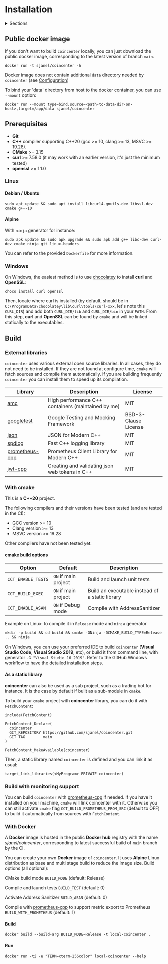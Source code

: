 # Installation

<details><summary>Sections</summary>
<p>

- [Installation](#installation)
  - [Public docker image](#public-docker-image)
  - [Prerequisites](#prerequisites)
    - [Linux](#linux)
      - [Debian / Ubuntu](#debian--ubuntu)
      - [Alpine](#alpine)
    - [Windows](#windows)
  - [Build](#build)
    - [External libraries](#external-libraries)
    - [With cmake](#with-cmake)
      - [cmake build options](#cmake-build-options)
      - [As a static library](#as-a-static-library)
    - [Build with monitoring support](#build-with-monitoring-support)
    - [With Docker](#with-docker)
      - [Build](#build-1)
      - [Run](#run)

</p>
</details>

## Public docker image

If you don't want to build `coincenter` locally, you can just download the public docker image, corresponding to the latest version of branch `main`.

```
docker run -t sjanel/coincenter -h
```

Docker image does not contain additional `data` directory needed by `coincenter` (see [Configuration](#configuration))

To bind your 'data' directory from host to the docker container, you can use `--mount` option:

```
docker run --mount type=bind,source=<path-to-data-dir-on-host>,target=/app/data sjanel/coincenter
```

## Prerequisites

- **Git**
- **C++** compiler supporting C++20 (gcc >= 10, clang >= 13, MSVC >= 19.28).
- **CMake** >= 3.15
- **curl** >= 7.58.0 (it may work with an earlier version, it's just the minimum tested)
- **openssl** >= 1.1.0

### Linux

#### Debian / Ubuntu

```
sudo apt update && sudo apt install libcurl4-gnutls-dev libssl-dev cmake g++-10
```

#### Alpine

With `ninja` generator for instance:
```
sudo apk update && sudo apk upgrade && sudo apk add g++ libc-dev curl-dev cmake ninja git linux-headers
```

You can refer to the provided `Dockerfile` for more information.

### Windows

On Windows, the easiest method is to use [chocolatey](https://chocolatey.org/install) to install **curl** and **OpenSSL**:

```
choco install curl openssl
```

Then, locate where curl is installed (by default, should be in `C:\ProgramData\chocolatey\lib\curl\tools\curl-xxx`, let's note this `CURL_DIR`) and add both `CURL_DIR/lib` and `CURL_DIR/bin` in your `PATH`. From this step, **curl** and **OpenSSL** can be found by `cmake` and will be linked statically to the executables.

## Build

### External libraries

`coincenter` uses various external open source libraries. 
In all cases, they do not need to be installed. If they are not found at configure time, `cmake` will fetch sources and compile them automatically. If you are building frequently `coincenter` you can install them to speed up its compilation.

| Library                                                        | Description                                        | License              |
| -------------------------------------------------------------- | -------------------------------------------------- | -------------------- |
| [amc](https://github.com/AmadeusITGroup/amc.git)               | High performance C++ containers (maintained by me) | MIT                  |
| [googletest](https://github.com/google/googletest.git)         | Google Testing and Mocking Framework               | BSD-3-Clause License |
| [json](https://github.com/nlohmann/json)                       | JSON for Modern C++                                | MIT                  |
| [spdlog](https://github.com/gabime/spdlog.git)                 | Fast C++ logging library                           | MIT                  |
| [prometheus-cpp](https://github.com/jupp0r/prometheus-cpp.git) | Prometheus Client Library for Modern C++           | MIT                  |
| [jwt-cpp](https://github.com/Thalhammer/jwt-cpp)               | Creating and validating json web tokens in C++     | MIT                  |

### With cmake

This is a **C++20** project.

The following compilers and their versions have been tested (and are tested in the CI):
 - GCC version >= 10
 - Clang version >= 13
 - MSVC version >= 19.28

Other compilers have not been tested yet.

#### cmake build options

| Option             | Default              | Description                                     |
| ------------------ | -------------------- | ----------------------------------------------- |
| `CCT_ENABLE_TESTS` | `ON` if main project | Build and launch unit tests                     |
| `CCT_BUILD_EXEC`   | `ON` if main project | Build an executable instead of a static library |
| `CCT_ENABLE_ASAN`  | `ON` if Debug mode   | Compile with AddressSanitizer                   |

Example on Linux: to compile it in `Release` mode and `ninja` generator
```
mkdir -p build && cd build && cmake -GNinja -DCMAKE_BUILD_TYPE=Release .. && ninja
```

On Windows, you can use your preferred IDE to build `coincenter` (**Visual Studio Code**, **Visual Studio 2019**, etc), or build it from command line, with generator `-G "Visual Studio 16 2019"`. Refer to the GitHub Windows workflow to have the detailed installation steps.

#### As a static library

**coincenter** can also be used as a sub project, such as a trading bot for instance. It is the case by default if built as a sub-module in `cmake`.

To build your `cmake` project with **coincenter** library, you can do it with `FetchContent`:
```
include(FetchContent)

FetchContent_Declare(
  coincenter
  GIT_REPOSITORY https://github.com/sjanel/coincenter.git
  GIT_TAG        main
)

FetchContent_MakeAvailable(coincenter)
```
Then, a static library named `coincenter` is defined and you can link it as usual:
```
target_link_libraries(<MyProgram> PRIVATE coincenter)
```

### Build with monitoring support

You can build `coincenter` with [prometheus-cpp](https://github.com/jupp0r/prometheus-cpp) if needed. 
If you have it installed on your machine, `cmake` will link coincenter with it. Otherwise you can still activate `cmake` flag `CCT_BUILD_PROMETHEUS_FROM_SRC` (default to OFF) to build it automatically from sources with `FetchContent`.

### With Docker

A **Docker** image is hosted in the public **Docker hub** registry with the name *sjanel/coincenter*, corresponding to latest successful build of `main` branch by the CI.

You can create your own **Docker** image of `coincenter`. It uses **Alpine** Linux distribution as base and multi stage build to reduce the image size.
Build options (all optional):

CMake build mode
`BUILD_MODE` (default: Release)

Compile and launch tests
`BUILD_TEST` (default: 0)

Activate Address Sanitizer
`BUILD_ASAN` (default: 0)

Compile with [prometheus-cpp](https://github.com/jupp0r/prometheus-cpp) to support metric export to Prometheus
`BUILD_WITH_PROMETHEUS` (default: 1)

#### Build

```
docker build --build-arg BUILD_MODE=Release -t local-coincenter .
```

#### Run

```
docker run -ti -e "TERM=xterm-256color" local-coincenter --help
```
